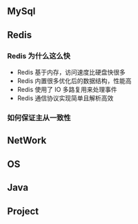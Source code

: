 ## MySql

## Redis

### Redis 为什么这么快

- Redis 基于内存，访问速度比硬盘快很多
- Redis 内置很多优化后的数据结构，性能高
- Redis 使用了 IO 多路复用来处理事件
- Redis 通信协议实现简单且解析高效

### 如何保证主从一致性



## NetWork

## OS

## Java

## Project